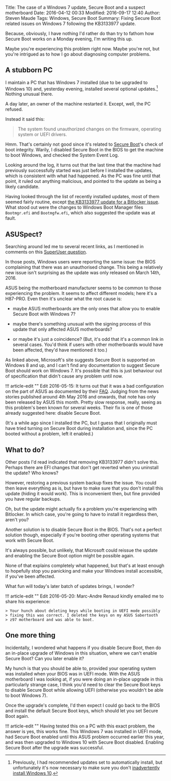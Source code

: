 Title: The case of a Windows 7 update, Secure Boot and a suspect motherboard 
Date: 2016-04-12 00:33
Modified: 2016-09-17 12:40
Author: Steven Maude
Tags: Windows, Secure Boot
Summary: Fixing Secure Boot related issues on Windows 7 following the KB3133977 update.

Because, obviously, I have nothing I'd rather do than try to fathom how Secure
Boot works on a Monday evening, I'm writing this up. 

Maybe you're experiencing this problem right now. Maybe you're not, but you're
intrigued as to how I go about diagnosing computer problems.

## A stubborn PC

I maintain a PC that has Windows 7 installed (due to be upgraded to Windows 10)
and, yesterday evening, installed several optional updates.[^1] Nothing unusual
there.

A day later, an owner of the machine restarted it. Except, well, the PC
refused.

Instead it said this:

> The system found unauthorized changes on the firmware, operating system or
> UEFI drivers.

Hmm. That's certainly not good since it's related to [Secure
Boot](https://technet.microsoft.com/en-GB/library/hh824987.aspx)'s check of
boot integrity. Warily, I disabled Secure Boot in the BIOS to get the machine
to boot Windows, and checked the System Event Log.

Looking around the log, it turns out that the last time that the machine had
previously successfully started was just before I installed the updates, which
is consistent with what had happened. As the PC was fine until that point, it
ruled out anything malicious, and pointed to the update as being a likely
candidate.

Having looked through the list of recently installed updates, most of them
seemed fairly routine, except [the KB3133977 update for a Bitlocker
issue](https://support.microsoft.com/en-gb/kb/3133977). What stood out were the
changes to Windows Boot Manager files `Bootmgr.efi` and `Bootmgfw.efi`, which
also suggested the update was at fault.

## ASUSpect?

Searching around led me to several recent links, as I mentioned in comments on
this [SuperUser
question](https://superuser.com/questions/1054790/system-found-unauthorized-changes-on-the-firmware).

In those posts, Windows users were reporting the same issue: the BIOS
complaining that there was an unauthorised change. This being a relatively new
issue isn't surprising as the update was only released on March 14th, 2016.

ASUS being the motherboard manufacturer seems to be common to those
experiencing the problem. It seems to affect different models; here it's a
H87-PRO. Even then it's unclear what the root cause is:

* maybe ASUS motherboards are the only ones that allow you to enable Secure
Boot with Windows 7?

* maybe there's something unusual with the signing process of this update that
only affected ASUS motherboards?

* or maybe it's just a coincidence? (But, it's odd that it's a common link in
several cases. You'd think if users with other motherboards would have been
affected, they'd have mentioned it too.)

As linked above, Microsoft's site suggests Secure Boot is supported on Windows
8 and up, and I can't find any documentation to suggest Secure Boot should work
on Windows 7. It's possible that this is just behaviour out of specification
that didn't cause any problem until now.

!!! article-edit ""
    Edit 2016-05-15: It turns out that it was a bad configuration on the
    part of ASUS as documented by their
    [FAQ](https://www.asus.com/support/faq/1016356/). Judging from the
    news stories published around 4th May 2016 and onwards, that note
    has only been released by ASUS this month. Pretty slow response,
    really, seeing as this problem's been known for several weeks. Their
    fix is one of those already suggested here: disable Secure Boot.

(It's a while ago since I installed the PC, but I guess that I originally must
have tried turning on Secure Boot during installation and, since the PC booted
without a problem, left it enabled.)
 
## What to do?

Other posts I'd read indicated that removing KB3133977 didn't solve this.
Perhaps there are EFI changes that don't get reverted when you uninstall the
update? Who knows?

However, restoring a previous system backup fixes the issue. You could then
leave everything as is, but have to make sure that you don't install this
update (hiding it would work). This is inconvenient then, but fine provided you
have regular backups.

Oh, but the update might actually fix a problem you're experiencing with
Bitlocker. In which case, you're going to have to install it regardless then,
aren't you?

Another solution is to disable Secure Boot in the BIOS. That's not a perfect
solution though, especially if you're booting other operating systems that work
with Secure Boot.

It's always possible, but unlikely, that Microsoft could reissue the update and
enabling the Secure Boot option might be possible again.

None of that explains completely what happened, but that's at least enough to
hopefully stop you panicking and make your Windows install accessible, if
you've been affected.

What fun will today's later batch of updates brings, I wonder?

!!! article-edit ""
    Edit 2016-05-20: Marc-Andre Renaud kindly emailed me to share his
    experience:

    > Your hunch about deleting keys while booting in UEFI mode possibly
    > fixing this was correct. I deleted the keys on my ASUS Sabertooth
    > z97 motherboard and was able to boot.

## One more thing

Incidentally, I wondered what happens if you disable Secure Boot, then do an
in-place upgrade of Windows in this situation, where we can't enable Secure
Boot? Can you later enable it?

My hunch is that you should be able to, provided your operating system was
installed when your BIOS was in UEFI mode. With the ASUS motherboard I was
looking at, if you were doing an in-place upgrade in this particularly strange
case, I think you'd need to clear the Secure Boot keys to disable Secure Boot
while allowing UEFI (otherwise you wouldn't be able to boot Windows 7).

Once the upgrade's complete, I'd then expect I could go back to the BIOS and
install the default Secure Boot keys, which should let you set Secure Boot
again.

!!! article-edit ""
    Having tested this on a PC with this exact problem, the answer is yes,
    this works fine. This Windows 7 was installed in UEFI mode, had Secure Boot
    enabled until this ASUS problem occurred earlier this year, and was
    then upgraded to Windows 10 with Secure Boot disabled. Enabling
    Secure Boot after the upgrade was successful.

[^1]: Previously, I had recommended updates set to automatically install, but
unfortunately it's now necessary to make sure you don't [inadvertently install
Windows 10](https://blogs.windows.com/windowsexperience/2015/10/29/making-it-easier-to-upgrade-to-windows-10/).

